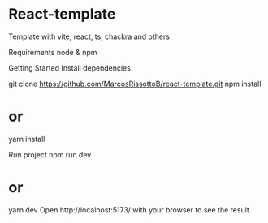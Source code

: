 # React-template
Template with vite, react, ts, chackra and others

Requirements
node & npm

Getting Started
Install dependencies

git clone https://github.com/MarcosRissottoB/react-template.git
npm install

# or

yarn install

Run project
npm run dev

# or

yarn dev
Open http://localhost:5173/ with your browser to see the result.
